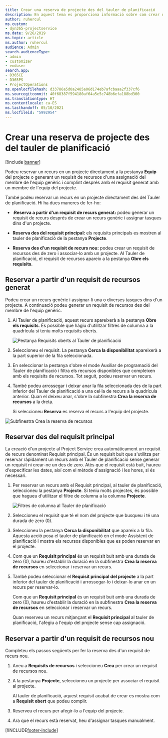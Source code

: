 ```yaml
---
title: Crear una reserva de projecte des del tauler de planificació
description: En aquest tema es proporciona informació sobre com crear una reserva de projecte des del tauler de planificació.
author: ruhercul
ms.custom:
- dyn365-projectservice
ms.date: 9/26/2019
ms.topic: article
ms.author: ruhercul
audience: Admin
search.audienceType:
- admin
- customizer
- enduser
search.app:
- D365CE
- D365PS
- ProjectOperations
ms.openlocfilehash: d33786a5d0a2485a06d174eb7afcbaaa2f337cf6
ms.sourcegitcommit: 40f68387f594180af64a5e5c748b6efa188bd300
ms.translationtype: HT
ms.contentlocale: ca-ES
ms.lasthandoff: 05/10/2021
ms.locfileid: "5992954"
---
```

# <a name="create-a-project-booking-from-the-schedule-board"></a>Crear una reserva de projecte des del tauler de planificació

[!include [banner](../includes/psa-now-project-operations.md)]

Podeu reservar un recurs en un projecte directament a la pestanya **Equip** del projecte o generant un requisit de recursos d'una assignació del membre de l'equip genèric i complint després amb el requisit generat amb un membre de l'equip del projecte.

També podeu reservar un recurs en un projecte directament des del Tauler de planificació. Hi ha dues maneres de fer-ho:

- :**Reserva a partir d'un requisit de recurs generat:** podeu generar un requisit de recurs després de crear un recurs genèric i assignar tasques dins d'un projecte.

- **Reserva des del requisit principal:** els requisits principals es mostren al tauler de planificació de la pestanya **Projecte**. 

- **Reserva des d'un requisit de recurs nou:** podeu crear un requisit de recursos des de zero i associar-lo amb un projecte. Al Tauler de planificació, el requisit de recursos apareix a la pestanya **Obre els requisits**.

## <a name="book-from-a-generated-resource-requirement"></a>Reservar a partir d'un requisit de recursos generat

Podeu crear un recurs genèric i assignar-li una o diverses tasques dins d'un projecte. A continuació podeu generar un requisit de recursos des del membre de l'equip genèric. 

1.  Al Tauler de planificació, aquest recurs apareixerà a la pestanya **Obre els requisits**. És possible que hàgiu d'utilitzar filtres de columna a la quadrícula si teniu molts requisits oberts. 

    ![Pestanya Requisits oberts al Tauler de planificació](media/FAQ-Project-Booking-Schedule-Board-1.png "Captura de pantalla de la taula de reserves i assignacions")

2. Seleccioneu el requisit. La pestanya **Cerca la disponibilitat** apareixerà a la part superior de la fila seleccionada.
 
3. En seleccionar la pestanya s'obre el mode Auxiliar de programació del Tauler de planificació i filtra els recursos disponibles que compleixen amb els requisits de recursos. Tot seguit, podeu reservar un recurs.

4. També podeu arrossegar i deixar anar la fila seleccionada des de la part inferior del Tauler de planificació a una cel·la de recurs a la quadrícula anterior. Quan el deixeu anar, s'obre la subfinestra **Crea la reserva de recursos** a la dreta.

    Si seleccioneu **Reserva** es reserva el recurs a l'equip del projecte.

![Subfinestra Crea la reserva de recursos](media/FAQ-Project-Booking-Schedule-Board-6.png "")
 

## <a name="book-from-the-primary-requirement"></a>Reservar des del requisit principal

La creació d'un projecte al Project Service crea automàticament un requisit de recurs denominat Requisit principal. És un requisit buit que s'utilitza per reservar ràpidament un recurs amb el Tauler de planificació sense generar un requisit ni crear-ne un des de zero. Atès que el requisit està buit, haureu d'especificar les dates, així com el mètode d'assignació i les hores, si és necessari. 

1. Per reservar un recurs amb el Requisit principal, al tauler de planificació, seleccioneu la pestanya **Projecte**. Si teniu molts projectes, és possible que hagueu d'utilitzar el filtre de columna a la columna **Projecte**.

   ![Filtres de columna al Tauler de planificació](media/FAQ-Project-Booking-Schedule-Board-2.png "Captura de pantalla de la taula de reserves i assignacions")

2. Seleccioneu el requisit que té el nom del projecte que busqueu i té una durada de zero (0).

3. Seleccioneu la pestanya **Cerca la disponibilitat** que apareix a la fila. Aquesta acció posa el tauler de planificació en el mode Assistent de planificació i mostra els recursos disponibles que es poden reservar en el projecte.

4. Com que un **Requisit principal** és un requisit buit amb una durada de zero (0), haureu d'establir la duració en la subfinestra **Crea la reserva de recursos** en seleccionar i reservar un recurs.

5. També podeu seleccionar el **Requisit principal del projecte** a la part inferior del tauler de planificació i arrossegar-lo i deixar-lo anar en un recurs per reservar-lo.
 
    Com que un **Requisit principal** és un requisit buit amb una durada de zero (0), haureu d'establir la duració en la subfinestra **Crea la reserva de recursos** en seleccionar i reservar un recurs.
 
    Quan reserveu un recurs mitjançant el **Requisit principal** al tauler de planificació, l'afegiu a l'equip del projecte sense cap assignació.
 
## <a name="book-from-a-new-resource-requirement"></a>Reservar a partir d'un requisit de recursos nou
Completeu els passos següents per fer la reserva des d'un requisit de recurs nou. 

1. Aneu a **Requisits de recursos** i seleccioneu **Crea** per crear un requisit de recursos nou.

2. A la pestanya **Projecte**, seleccioneu un projecte per associar el requisit al projecte.
 
    Al tauler de planificació, aquest requisit acabat de crear es mostra com a **Requisit obert** que podeu complir.

3. Reserveu el recurs per afegir-lo a l'equip del projecte.

4. Ara que el recurs està reservat, heu d'assignar tasques manualment.



[!INCLUDE[footer-include](../includes/footer-banner.md)]